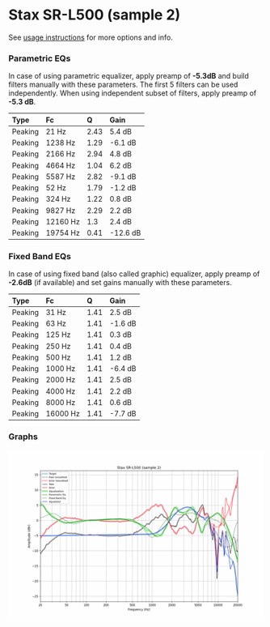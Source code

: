 # Stax SR-L500 (sample 2)
See [usage instructions](https://github.com/jaakkopasanen/AutoEq#usage) for more options and info.

### Parametric EQs
In case of using parametric equalizer, apply preamp of **-5.3dB** and build filters manually
with these parameters. The first 5 filters can be used independently.
When using independent subset of filters, apply preamp of **-5.3 dB**.

| Type    | Fc       |    Q | Gain     |
|:--------|:---------|:-----|:---------|
| Peaking | 21 Hz    | 2.43 | 5.4 dB   |
| Peaking | 1238 Hz  | 1.29 | -6.1 dB  |
| Peaking | 2166 Hz  | 2.94 | 4.8 dB   |
| Peaking | 4664 Hz  | 1.04 | 6.2 dB   |
| Peaking | 5587 Hz  | 2.82 | -9.1 dB  |
| Peaking | 52 Hz    | 1.79 | -1.2 dB  |
| Peaking | 324 Hz   | 1.22 | 0.8 dB   |
| Peaking | 9827 Hz  | 2.29 | 2.2 dB   |
| Peaking | 12160 Hz | 1.3  | 2.4 dB   |
| Peaking | 19754 Hz | 0.41 | -12.6 dB |

### Fixed Band EQs
In case of using fixed band (also called graphic) equalizer, apply preamp of **-2.6dB**
(if available) and set gains manually with these parameters.

| Type    | Fc       |    Q | Gain    |
|:--------|:---------|:-----|:--------|
| Peaking | 31 Hz    | 1.41 | 2.5 dB  |
| Peaking | 63 Hz    | 1.41 | -1.6 dB |
| Peaking | 125 Hz   | 1.41 | 0.3 dB  |
| Peaking | 250 Hz   | 1.41 | 0.4 dB  |
| Peaking | 500 Hz   | 1.41 | 1.2 dB  |
| Peaking | 1000 Hz  | 1.41 | -6.4 dB |
| Peaking | 2000 Hz  | 1.41 | 2.5 dB  |
| Peaking | 4000 Hz  | 1.41 | 2.2 dB  |
| Peaking | 8000 Hz  | 1.41 | 0.6 dB  |
| Peaking | 16000 Hz | 1.41 | -7.7 dB |

### Graphs
![](./Stax%20SR-L500%20(sample%202).png)